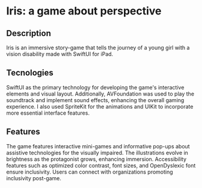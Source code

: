 # Iris: a game about perspective

## Description
Iris is an immersive story-game that tells the journey of a young girl with a vision disability made with SwiftUI  for iPad.

## Tecnologies
SwiftUI as the primary technology for developing the game's interactive elements and visual layout. Additionally, AVFoundation was used to play the soundtrack and implement sound effects, enhancing the overall gaming experience. I also used SpriteKit for the animations and UIKit to incorporate more essential interface features. 

## Features
The game features interactive mini-games and informative pop-ups about assistive technologies for the visually impaired. The illustrations evolve in brightness as the protagonist grows, enhancing immersion. Accessibility features such as optimized color contrast, font sizes, and OpenDyslexic font ensure inclusivity. Users can connect with organizations promoting inclusivity post-game.
